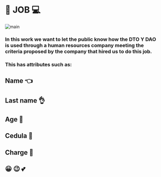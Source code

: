 # :man: JOB :computer: 

   ![main](https://www.hrconnect.cl/wp-content/uploads/2019/02/1.jpg)

### In this work we want to let the public know how the DTO Y DAO is used through a human resources company meeting the criteria proposed by the company that hired us to do this job.

### This has attributes such as:
## Name :point_left:
## Last name :ok_hand:
## Age :older_man:
## Cedula :date:
## Charge :construction_worker:
## :grinning: 	:wink: 	:two_hearts:
